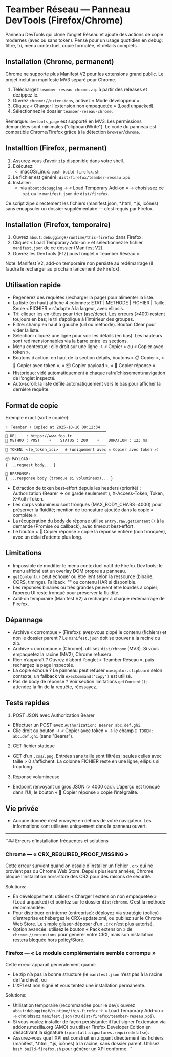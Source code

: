 # Teamber Réseau — Panneau DevTools (Firefox/Chrome)

Panneau DevTools qui clone l’onglet Réseau et ajoute des actions de copie modernes (avec ou sans token). Pensé pour un usage quotidien en debug: filtre, tri, menu contextuel, copie formatée, et détails complets.

## Installation (Chrome, permanent)
Chrome ne supporte plus Manifest V2 pour les extensions grand public. Le projet inclut un manifeste MV3 séparé pour Chrome.

1) Téléchargez `teamber-reseau-chrome.zip` à partir des releases et dézippez le.
2) Ouvrez `chrome://extensions`, activez « Mode développeur ».
3) Cliquez « Charger l'extension non empaquetée » (Load unpacked).
4) Sélectionnez le dossier `teamber-reseau-chrome`.

Remarque: `devtools_page` est supporté en MV3. Les permissions demandées sont minimales ("clipboardWrite"). Le code du panneau est compatible Chrome/Firefox grâce à la détection `browser`/`chrome`.

## Installtion (Firefox, permanent)
1. Assurez‑vous d’avoir `zip` disponible dans votre shell.
2. Exécutez:
    - macOS/Linux: `bash build-firefox.sh`
3. Le fichier est généré: `dist/firefox/teamber-reseau.xpi`
4. Installer:
    - via `about:debugging` → « Load Temporary Add‑on » → choisissez ce `.xpi` ou le `manifest.json` de `dist/firefox`.

Ce script zipe directement les fichiers (manifest.json, *.html, *.js, icônes) sans encapsuler un dossier supplémentaire — c’est requis par Firefox.

## Installation (Firefox, temporaire)
1. Ouvrez `about:debugging#/runtime/this-firefox` dans Firefox.
2. Cliquez « Load Temporary Add-on » et sélectionnez le fichier `manifest.json` de ce dossier (Manifest V2).
3. Ouvrez les DevTools (F12) puis l’onglet « Teamber Réseau ».

Note: Manifest V2, add-on temporaire non persisté au redémarrage (il faudra le recharger au prochain lancement de Firefox).

## Utilisation rapide
- Regénérez des requêtes (recharger la page) pour alimenter la liste.
- La liste (en haut) affiche 4 colonnes: ETAT | METHODE | FICHIER | Taille. Seule « FICHIER » s’adapte à la largeur, avec ellipsis.
- Tri: cliquer les en-têtes pour trier (asc/desc). Les erreurs (≥400) restent toujours en bas; le tri s’applique à l’intérieur des groupes.
- Filtre: champ en haut à gauche (url ou méthode). Bouton Clear pour vider la liste.
- Sélection: cliquez une ligne pour voir les détails (en bas). Les hauteurs sont redimensionnables via la barre entre les sections.
- Menu contextuel: clic droit sur une ligne → « Copier » ou « Copier avec token ».
- Boutons d’action: en haut de la section détails, boutons « 📋 Copier », « 🔐 Copier avec token », « 📦 Copier payload », « 🧾 Copier réponse ».
- Historique: vidé automatiquement à chaque rafraîchissement/navigation de l’onglet inspecté.
- Auto‑scroll: la liste défile automatiquement vers le bas pour afficher la dernière requête.

## Format de copie
Exemple exact (sortie copiée):

```
✨ Teamber • Copied at 2025-10-16 09:12:34
────────────────────────────────────────────
🔗 URL    : https://www.foo.fr
🚀 METHOD : POST    •    STATUS : 200    •    DURATION : 123 ms
────────────────────────────────────────────
🔑 TOKEN: <le_token_ici>   # (uniquement avec « Copier avec token »)
────────────────────────────────────────────
📦 PAYLOAD:
{ ...request body... }

🧾 RESPONSE:
{ ...response body (tronque si volumineux)... }
```

- Extraction de token best‑effort depuis les headers (priorité) : Authorization (Bearer <token> → on garde seulement <token>), X-Access-Token, Token, X-Auth-Token.
- Les corps volumineux sont tronqués (MAX_BODY_CHARS=4000) pour préserver la fluidité; mention de troncature ajoutée dans la copie « complète ».
- La récupération du body de réponse utilise `entry.raw.getContent()` à la demande (Promise ou callback), avec timeout best‑effort.
- Le bouton « 🧾 Copier réponse » copie la réponse entière (non tronquée), avec un délai d’attente plus long.

## Limitations
- Impossible de modifier le menu contextuel natif de Firefox DevTools: le menu affiché est un overlay DOM propre au panneau.
- `getContent()` peut échouer ou être lent selon la ressource (binaire, CORS, timings). Fallback: "<unable to read response>" ou contenu HAR si disponible.
- Les réponses binaires ou très grandes peuvent être lourdes à copier; l’aperçu UI reste tronqué pour préserver la fluidité.
- Add-on temporaire (Manifest V2) à recharger à chaque redémarrage de Firefox.

## Dépannage
- Archive « corrompue » (Firefox): avez‑vous zippé le contenu (fichiers) et non le dossier parent ? Le `manifest.json` doit se trouver à la racine du zip.
- Archive « corrompue » (Chrome): utilisez `dist/chrome` (MV3). Si vous empaquetez la racine (MV2), Chrome refusera.
- Rien n’apparaît ? Ouvrez d’abord l’onglet « Teamber Réseau », puis rechargez la page inspectée.
- La copie échoue ? Le panneau peut refuser `navigator.clipboard` selon contexte; un fallback via `execCommand('copy')` est utilisé.
- Pas de body de réponse ? Voir section limitations `getContent()`; attendez la fin de la requête, réessayez.

## Tests rapides
1) POST JSON avec Authorization Bearer
- Effectuer un POST avec `Authorization: Bearer abc.def.ghi`.
- Clic droit ou bouton → « Copier avec token » → le champ `🔑 TOKEN: abc.def.ghi` (sans "Bearer").

2) GET fichier statique
- GET d’un `.css`/`.png`. Entrées sans taille sont filtrées; seules celles avec taille > 0 s’affichent. La colonne FICHIER reste en une ligne, ellipsis si trop long.

3) Réponse volumineuse
- Endpoint renvoyant un gros JSON (> 4000 car.). L’aperçu est tronqué dans l’UI; le bouton « 🧾 Copier réponse » copie l’intégralité.

## Vie privée
- Aucune donnée n’est envoyée en dehors de votre navigateur. Les informations sont utilisées uniquement dans le panneau ouvert.

---

``## Erreurs d'installation fréquentes et solutions

### Chrome — « CRX_REQUIRED_PROOF_MISSING »
Cette erreur survient quand on essaie d’installer un fichier `.crx` qui ne provient pas du Chrome Web Store. Depuis plusieurs années, Chrome bloque l’installation hors‑store des CRX pour des raisons de sécurité.

Solutions:
- En développement: utilisez « Charger l’extension non empaquetée » (Load unpacked) et pointez sur le dossier `dist/chrome`. C’est la méthode recommandée.
- Pour distribuer en interne (entreprise): déployez via stratégie (policy) d’entreprise et hébergez le CRX+update.xml, ou publiez sur le Chrome Web Store. Le simple glisser‑déposer d’un `.crx` n’est plus autorisé.
- Option avancée: utilisez le bouton « Pack extension » de `chrome://extensions` pour générer votre CRX, mais son installation restera bloquée hors policy/Store.

### Firefox — « Le module complémentaire semble corrompu »
Cette erreur apparaît généralement quand:
- Le zip n’a pas la bonne structure (le `manifest.json` n’est pas à la racine de l’archive), ou
- L’XPI est non signé et vous tentez une installation permanente.

Solutions:
- Utilisation temporaire (recommandée pour le dev): ouvrez `about:debugging#/runtime/this-firefox` → « Load Temporary Add‑on » → choisissez `manifest.json` (ou `dist/firefox/teamber-reseau.xpi`).
- Si vous voulez installer de façon persistante: il faut signer l’extension via addons.mozilla.org (AMO) ou utiliser Firefox Developer Edition en désactivant la signature (`xpinstall.signatures.required=false`).
- Assurez‑vous que l’XPI est construit en zippant directement les fichiers (manifest, *.html, *.js, icônes) à la racine, sans dossier parent. Utilisez `bash build-firefox.sh` pour générer un XPI conforme.
``
